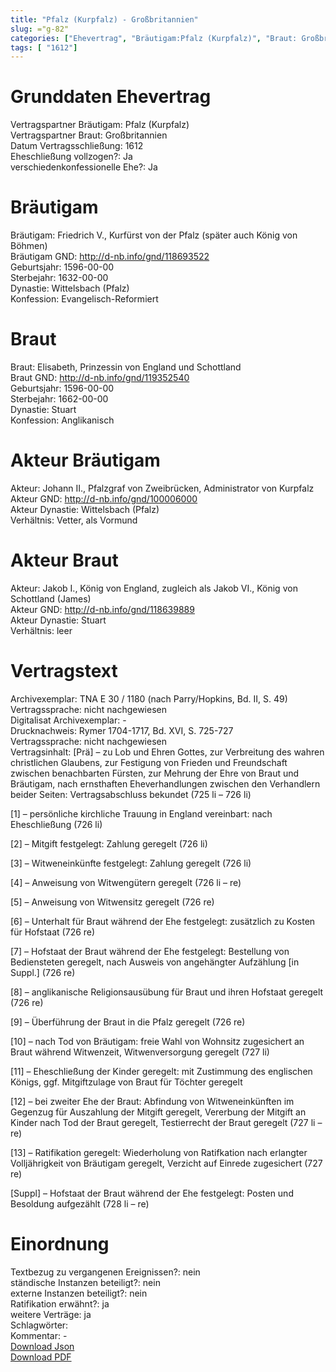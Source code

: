 ```yaml
---
title: "Pfalz (Kurpfalz) - Großbritannien"
slug: ="g-82"
categories: ["Ehevertrag", "Bräutigam:Pfalz (Kurpfalz)", "Braut: Großbritannien", "Eheschließung vollzogen?:Ja", "verschiedenkonfessionelle Ehe?:Ja", "Dynastie Bräutigam:Wittelsbach (Pfalz)", "Akteur Bräutigam:Johann II., Pfalzgraf von Zweibrücken, Administrator von Kurpfalz", "Akteur Braut:Jakob I., König von England, zugleich als Jakob VI., König von Schottland (James)", "Textbezug?:nein", "Ständisch?:nein", "Ratifikation?:ja", "Sonstiges?:ja", "Bräutigam:Pfalz (Kurpfalz)", "Braut: Großbritannien"]
tags: [ "1612"]
---
```

<!--more-->

# Grunddaten Ehevertrag

Vertragspartner Bräutigam: Pfalz (Kurpfalz)<br>
Vertragspartner Braut: Großbritannien<br>
Datum Vertragsschließung: 1612<br>
Eheschließung vollzogen?: Ja<br>
verschiedenkonfessionelle Ehe?: Ja<br>
# Bräutigam

Bräutigam: Friedrich V., Kurfürst von der Pfalz (später auch König von Böhmen)<br>
Bräutigam GND: http://d-nb.info/gnd/118693522<br>
Geburtsjahr: 1596-00-00<br>
Sterbejahr: 1632-00-00<br>
Dynastie: Wittelsbach (Pfalz)<br>
Konfession: Evangelisch-Reformiert<br>
# Braut

Braut: Elisabeth, Prinzessin von England und Schottland<br>
Braut GND: http://d-nb.info/gnd/119352540<br>
Geburtsjahr: 1596-00-00<br>
Sterbejahr: 1662-00-00<br>
Dynastie: Stuart<br>
Konfession: Anglikanisch<br>
# Akteur Bräutigam

Akteur: Johann II., Pfalzgraf von Zweibrücken, Administrator von Kurpfalz<br>
Akteur GND: http://d-nb.info/gnd/100006000<br>
Akteur Dynastie: Wittelsbach (Pfalz)<br>
Verhältnis: Vetter, als Vormund<br>
# Akteur Braut

Akteur: Jakob I., König von England, zugleich als Jakob VI., König von Schottland (James)<br>
Akteur GND: http://d-nb.info/gnd/118639889<br>
Akteur Dynastie: Stuart<br>
Verhältnis: leer<br>
# Vertragstext

Archivexemplar: TNA E 30 / 1180 (nach Parry/Hopkins, Bd. II, S. 49)<br>
Vertragssprache: nicht nachgewiesen<br>
Digitalisat Archivexemplar: -<br>
Drucknachweis: Rymer 1704-1717, Bd. XVI, S. 725-727<br>
Vertragssprache: nicht nachgewiesen<br>
Vertragsinhalt: [Prä] – zu Lob und Ehren Gottes, zur Verbreitung des wahren christlichen Glaubens, zur Festigung von Frieden und Freundschaft zwischen benachbarten Fürsten, zur Mehrung der Ehre von Braut und Bräutigam, nach ernsthaften Eheverhandlungen zwischen den Verhandlern beider Seiten: Vertragsabschluss bekundet (725 li – 726 li)

[1] – persönliche kirchliche Trauung in England vereinbart: nach Eheschließung (726 li)

[2] – Mitgift festgelegt: Zahlung geregelt (726 li)

[3] – Witweneinkünfte festgelegt: Zahlung geregelt (726 li)

[4] – Anweisung von Witwengütern geregelt (726 li – re)

[5] – Anweisung von Witwensitz geregelt (726 re)

[6] – Unterhalt für Braut während der Ehe festgelegt: zusätzlich zu Kosten für Hofstaat (726 re)

[7] – Hofstaat der Braut während der Ehe festgelegt: Bestellung von Bediensteten geregelt, nach Ausweis von angehängter Aufzählung [in Suppl.] (726 re)

[8] – anglikanische Religionsausübung für Braut und ihren Hofstaat geregelt (726 re)

[9] – Überführung der Braut in die Pfalz geregelt (726 re)

[10] – nach Tod von Bräutigam: freie Wahl von Wohnsitz zugesichert an Braut während Witwenzeit, Witwenversorgung geregelt (727 li)

[11] – Eheschließung der Kinder geregelt: mit Zustimmung des englischen Königs, ggf. Mitgiftzulage von Braut für Töchter geregelt

[12] – bei zweiter Ehe der Braut: Abfindung von Witweneinkünften im Gegenzug für Auszahlung der Mitgift geregelt, Vererbung der Mitgift an Kinder nach Tod der Braut geregelt, Testierrecht der Braut geregelt (727 li – re)

[13] – Ratifikation geregelt: Wiederholung von Ratifkation nach erlangter Volljährigkeit von Bräutigam geregelt, Verzicht auf Einrede zugesichert (727 re)

[Suppl] – Hofstaat der Braut während der Ehe festgelegt: Posten und Besoldung aufgezählt (728 li – re)
<br>
# Einordnung

Textbezug zu vergangenen Ereignissen?: nein<br>
ständische Instanzen beteiligt?: nein<br>
externe Instanzen beteiligt?: nein<br>
Ratifikation erwähnt?: ja<br>
weitere Verträge: ja<br>
Schlagwörter: <br>
Kommentar: -<br>
[Download Json](/vertraege/vertrag-82.json)<br>
[Download PDF](/vertraege/v48.pdf)